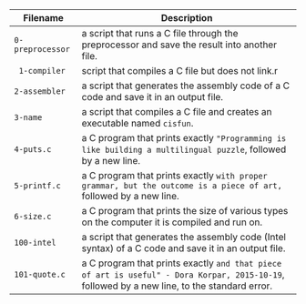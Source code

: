 
| Filename | Description |
| -------- | ----------- |
| `0-preprocessor` | a script that runs a C file through the preprocessor and save the result into another file. |
| ` 1-compiler` |  script that compiles a C file but does not link.r |
| `2-assembler` | a script that generates the assembly code of a C code and save it in an output file. |
| `3-name` | a script that compiles a C file and creates an executable named `cisfun`. |
| `4-puts.c` |  a C program that prints exactly `"Programming is like building a multilingual puzzle`, followed by a new line. |
| `5-printf.c` |  a C program that prints exactly `with proper grammar, but the outcome is a piece of art,` followed by a new line. |
| `6-size.c` | a C program that prints the size of various types on the computer it is compiled and run on. |
| `100-intel` | a script that generates the assembly code (Intel syntax) of a C code and save it in an output file. |
| `101-quote.c` | a C program that prints exactly `and that piece of art is useful" - Dora Korpar, 2015-10-19`, followed by a new line, to the standard error.|
